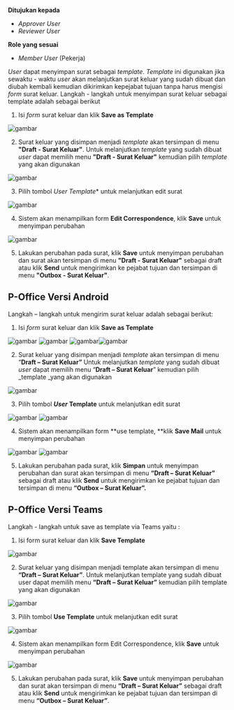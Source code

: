 **Ditujukan kepada**

- *Approver User*
- *Reviewer User*

**Role yang sesuai**

- *Member User* (Pekerja)

*User* dapat menyimpan surat sebagai *template*. *Template* ini digunakan jika sewaktu - waktu *user* akan melanjutkan surat keluar yang sudah dibuat dan diubah kembali kemudian dikirimkan kepejabat tujuan tanpa harus mengisi *form* surat keluar. Langkah - langkah untuk menyimpan surat keluar sebagai template adalah sebagai berikut

1. Isi *form* surat keluar dan klik **Save as Template**

![gambar](SuratKeluar/SK_Web/SK14.png)

2. Surat keluar yang disimpan menjadi *template* akan tersimpan di menu **"Draft - Surat Keluar"**. Untuk melanjutkan *template* yang sudah dibuat *user* dapat memilih menu **"Draft - Surat Keluar"** kemudian pilih *template* yang akan digunakan

![gambar](SuratKeluar/SK_Web/SK15.png)

3. Pilih tombol **User* Template** untuk melanjutkan edit surat

![gambar](SuratKeluar/SK_Web/SK16.png)

4. Sistem akan menampilkan form **Edit Correspondence**, klik **Save** untuk menyimpan perubahan

![gambar](SuratKeluar/SK_Web/SK17.png)

5. Lakukan perubahan pada surat, klik **Save** untuk menyimpan perubahan dan surat akan tersimpan di menu **"Draft - Surat Keluar"** sebagai draft atau klik **Send** untuk mengirimkan ke pejabat tujuan dan tersimpan di menu **"Outbox - Surat Keluar"**.









## **P-Office Versi Android**

Langkah – langkah untuk mengirim surat keluar adalah sebagai berikut:


1. 	Isi _form_ surat keluar dan klik **Save as Template**

![gambar](SuratKeluar/SK_Android/TempSK\A01.png.jpg) ![gambar](SuratKeluar/SK_Android/TempSK\A02.jpg) ![gambar](SuratKeluar/SK_Android/TempSK\A04.jpg)![gambar](SuratKeluar/SK_Android/TempSK\A05.jpg) 

2. Surat keluar yang disimpan menjadi _template_ akan tersimpan di menu “**Draft – Surat Keluar”** Untuk melanjutkan _template_ yang sudah dibuat _user_ dapat memilih menu “**Draft – Surat Keluar**” kemudian pilih _template _yang akan digunakan
   
![gambar](SuratKeluar/SK_Android/TempSK\A06.jpg) 

3. Pilih tombol **_User_ Template** untuk melanjutkan edit surat
   
![gambar](SuratKeluar/SK_Android/TempSK\A07.jpg) ![gambar](SuratKeluar/SK_Android/TempSK\A08.jpg) 

4. Sistem akan menampilkan form **use template, **klik **Save Mail** untuk menyimpan perubahan

![gambar](SuratKeluar/SK_Android/TempSK\A09.jpg) ![gambar](SuratKeluar/SK_Android/TempSK\A10.jpg)

5. Lakukan perubahan pada surat, klik **Simpan** untuk menyimpan perubahan dan surat akan tersimpan di menu **“Draft – Surat Keluar”** sebagai draft atau klik **Send** untuk mengirimkan ke pejabat tujuan dan tersimpan di menu **“Outbox – Surat Keluar”.**
## **P-Office Versi Teams**


Langkah - langkah untuk save as template via Teams yaitu :

 1.	Isi form surat keluar dan klik **Save Template**
 
 ![gambar](SuratKeluar/SK_Teams/SK15.png)

 2.	Surat keluar yang disimpan menjadi template akan tersimpan di menu **“Draft – Surat Keluar”**. Untuk melanjutkan template yang sudah dibuat user dapat memilih menu **“Draft – Surat Keluar”** kemudian pilih template yang akan digunakan
 
 ![gambar](SuratKeluar/SK_Teams/SK16.png)

 3.	Pilih tombol **Use Template** untuk melanjutkan edit surat
 
 ![gambar](SuratKeluar/SK_Teams/SK17.png)

 4.	Sistem akan menampilkan form Edit Correspondence, klik **Save** untuk menyimpan perubahan
 
 ![gambar](SuratKeluar/SK_Teams/SK18.png)

 5.	Lakukan perubahan pada surat, klik **Save** untuk menyimpan perubahan dan surat akan tersimpan di menu **“Draft – Surat Keluar”** sebagai draft atau klik **Send** untuk mengirimkan ke pejabat tujuan dan tersimpan di menu **“Outbox – Surat Keluar”**.
